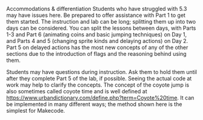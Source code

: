 Accommodations & differentiation
Students who have struggled with 5.3 may have issues here. Be prepared to offer assistance with Part 1 to get them started.
The instruction and lab can be long; splitting them up into two days can be considered. You can split the lessons between days, with Parts 1-3 and Part 6 (animating coins and basic jumping techniques) on Day 1, and Parts 4 and 5 (changing sprite kinds and delaying actions) on Day 2.
Part 5 on delayed actions has the most new concepts of any of the other sections due to the introduction of flags and the reasoning behind using them.

Students may have questions during instruction. Ask them to hold them until after they complete Part 5 of the lab, if possible. Seeing the actual code at work may help to clarify the concepts.
The concept of the coyote jump is also sometimes called coyote time and is well defined at https://www.urbandictionary.com/define.php?term=Coyote%20time. It can be implemented in many different ways; the method shown here is the simplest for Makecode.
